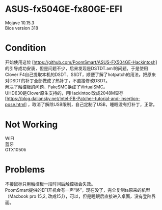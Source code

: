 # ASUS-fx504GE-fx80GE-EFI
Mojave 10.15.3  
Bios version 318

# Condition
开始使用这位 [https://github.com/PoomSmart/ASUS-FX504GE-Hackintosh] 的引导成功安装，但是问题不少，后来发现是DSTDT.aml的问题，于是使用Clover F4自己提取本机的DSDT、SSDT，顺便了解了hotpatch的用法，把原来对DSDT的补丁全部做成了热补丁，不直接修改DSDT。  
解决了触控板的问题，FakeSMC换成了VirtualSMC。  
UHD630是Clover原生支持的，用Hackintool改成2048M显存 [https://blog.daliansky.net/Intel-FB-Patcher-tutorial-and-insertion-pose.html] ，取消了解除USB限制，自己定制了USB，睡眠没有打补丁，正常。

# Not Working
WIFI  
蓝牙  
GTX1050ti

# Problems
不接鼠标只用触控板一段时间后触控板会失效。  
PoomSmart提供的EFI开机会有一声“咚”，现在没了，完全复制ta原来的机型（Macbook pro 15,2, 改成15,1），可以，但是睡眠后直接进入桌面，没有登陆界面。